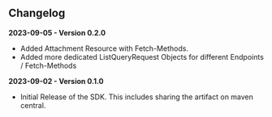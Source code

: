 ## Changelog

**2023-09-05 - Version 0.2.0**
- Added Attachment Resource with Fetch-Methods.
- Added more dedicated ListQueryRequest Objects for different Endpoints / Fetch-Methods

**2023-09-02 - Version 0.1.0**
- Initial Release of the SDK. This includes sharing the artifact on maven central.